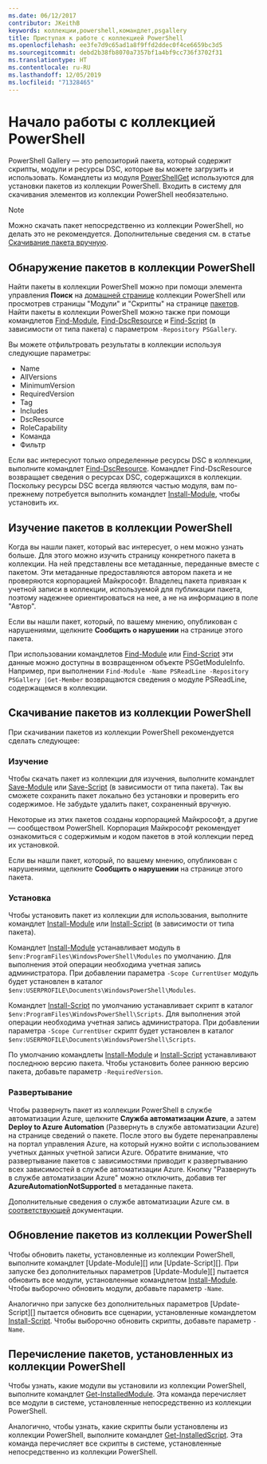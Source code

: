 ```yaml
---
ms.date: 06/12/2017
contributor: JKeithB
keywords: коллекции,powershell,командлет,psgallery
title: Приступая к работе с коллекцией PowerShell
ms.openlocfilehash: ee3fe7d9c65ad1a8f9ffd2ddec0f4ce6659bc3d5
ms.sourcegitcommit: debd2b38fb8070a7357bf1a4bf9cc736f3702f31
ms.translationtype: HT
ms.contentlocale: ru-RU
ms.lasthandoff: 12/05/2019
ms.locfileid: "71328465"
---
```

# <a name="getting-started-with-the-powershell-gallery"></a>Начало работы с коллекцией PowerShell

PowerShell Gallery — это репозиторий пакета, который содержит скрипты, модули и ресурсы DSC, которые вы можете загрузить и использовать. Командлеты из модуля [PowerShellGet](/powershell/module/powershellget) используются для установки пакетов из коллекции PowerShell. Входить в систему для скачивания элементов из коллекции PowerShell необязательно.

> [!NOTE]
> Можно скачать пакет непосредственно из коллекции PowerShell, но делать это не рекомендуется. Дополнительные сведения см. в статье [Скачивание пакета вручную](how-to/working-with-packages/manual-download.md).

## <a name="discovering-packages-from-the-powershell-gallery"></a>Обнаружение пакетов в коллекции PowerShell

Найти пакеты в коллекции PowerShell можно при помощи элемента управления **Поиск** на [домашней странице](https://www.powershellgallery.com) коллекции PowerShell или просмотрев страницы "Модули" и "Скрипты" на странице [пакетов](https://www.powershellgallery.com/packages). Найти пакеты в коллекции PowerShell можно также при помощи командлетов [Find-Module][], [Find-DscResource] и [Find-Script][] (в зависимости от типа пакета) с параметром `-Repository PSGallery`.

Вы можете отфильтровать результаты в коллекции используя следующие параметры:

- Name
- AllVersions
- MinimumVersion
- RequiredVersion
- Tag
- Includes
- DscResource
- RoleCapability
- Команда
- Фильтр

Если вас интересуют только определенные ресурсы DSC в коллекции, выполните командлет [Find-DscResource][]. Командлет Find-DscResource возвращает сведения о ресурсах DSC, содержащихся в коллекции. Поскольку ресурсы DSC всегда являются частью модуля, вам по-прежнему потребуется выполнить командлет [Install-Module][], чтобы установить их.

## <a name="learning-about-packages-in-the-powershell-gallery"></a>Изучение пакетов в коллекции PowerShell

Когда вы нашли пакет, который вас интересует, о нем можно узнать больше. Для этого можно изучить страницу конкретного пакета в коллекции. На ней представлены все метаданные, переданные вместе с пакетом. Эти метаданные предоставляются автором пакета и не проверяются корпорацией Майкрософт. Владелец пакета привязан к учетной записи в коллекции, используемой для публикации пакета, поэтому надежнее ориентироваться на нее, а не на информацию в поле "Автор".

Если вы нашли пакет, который, по вашему мнению, опубликован с нарушениями, щелкните **Сообщить о нарушении** на странице этого пакета.

При использовании командлетов [Find-Module][] или [Find-Script][] эти данные можно доступны в возвращенном объекте PSGetModuleInfo. Например, при выполнении `Find-Module -Name PSReadLine -Repository PSGallery |Get-Member` возвращаются сведения о модуле PSReadLine, содержащемся в коллекции.

## <a name="downloading-packages-from-the-powershell-gallery"></a>Скачивание пакетов из коллекции PowerShell

При скачивании пакетов из коллекции PowerShell рекомендуется сделать следующее:

### <a name="inspect"></a>Изучение

Чтобы скачать пакет из коллекции для изучения, выполните командлет [Save-Module][] или [Save-Script][] (в зависимости от типа пакета). Так вы сможете сохранить пакет локально без установки и проверить его содержимое. Не забудьте удалить пакет, сохраненный вручную.

Некоторые из этих пакетов созданы корпорацией Майкрософт, а другие — сообществом PowerShell. Корпорация Майкрософт рекомендует ознакомиться с содержимым и кодом пакетов в этой коллекции перед их установкой.

Если вы нашли пакет, который, по вашему мнению, опубликован с нарушениями, щелкните **Сообщить о нарушении** на странице этого пакета.

### <a name="install"></a>Установка

Чтобы установить пакет из коллекции для использования, выполните командлет [Install-Module][] или [Install-Script][] (в зависимости от типа пакета).

Командлет [Install-Module][] устанавливает модуль в `$env:ProgramFiles\WindowsPowerShell\Modules` по умолчанию.
Для выполнения этой операции необходима учетная запись администратора. При добавлении параметра `-Scope CurrentUser` модуль будет установлен в каталог `$env:USERPROFILE\Documents\WindowsPowerShell\Modules`.

Командлет [Install-Script][] по умолчанию устанавливает скрипт в каталог `$env:ProgramFiles\WindowsPowerShell\Scripts`.
Для выполнения этой операции необходима учетная запись администратора. При добавлении параметра `-Scope CurrentUser` скрипт будет установлен в каталог `$env:USERPROFILE\Documents\WindowsPowerShell\Scripts`.

По умолчанию командлеты [Install-Module][] и [Install-Script][] устанавливают последнюю версию пакета. Чтобы установить более раннюю версию пакета, добавьте параметр `-RequiredVersion`.

### <a name="deploy"></a>Развертывание

Чтобы развернуть пакет из коллекции PowerShell в службе автоматизации Azure, щелкните **Служба автоматизации Azure**, а затем **Deploy to Azure Automation** (Развернуть в службе автоматизации Azure) на странице сведений о пакете. После этого вы будете перенаправлены на портал управления Azure, на который нужно войти с использованием учетных данных учетной записи Azure. Обратите внимание, что развертывание пакетов с зависимостями приводит к развертыванию всех зависимостей в службе автоматизации Azure. Кнопку "Развернуть в службе автоматизации Azure" можно отключить, добавив тег **AzureAutomationNotSupported** в метаданные пакета.

Дополнительные сведения о службе автоматизации Azure см. в [соответствующей](/azure/automation) документации.

## <a name="updating-packages-from-the-powershell-gallery"></a>Обновление пакетов из коллекции PowerShell

Чтобы обновить пакеты, установленные из коллекции PowerShell, выполните командлет [Update-Module][] или [Update-Script][]. При запуске без дополнительных параметров [Update-Module][] пытается обновить все модули, установленные командлетом [Install-Module][]. Чтобы выборочно обновить модули, добавьте параметр `-Name`.

Аналогично при запуске без дополнительных параметров [Update-Script][] пытается обновить все сценарии, установленные командлетом [Install-Script][]. Чтобы выборочно обновить скрипты, добавьте параметр `-Name`.

## <a name="list-packages-that-you-have-installed-from-the-powershell-gallery"></a>Перечисление пакетов, установленных из коллекции PowerShell

Чтобы узнать, какие модули вы установили из коллекции PowerShell, выполните командлет [Get-InstalledModule][]. Эта команда перечисляет все модули в системе, установленные непосредственно из коллекции PowerShell.

Аналогично, чтобы узнать, какие скрипты были установлены из коллекции PowerShell, выполните командлет [Get-InstalledScript][]. Эта команда перечисляет все скрипты в системе, установленные непосредственно из коллекции PowerShell.

[Find-DscResource]: /powershell/module/powershellget/Find-DscResource
[Find-Module]: /powershell/module/powershellget/Find-Module
[Find-Script]: /powershell/module/powershellget/Find-Script
[Get-InstalledModule]: /powershell/module/powershellget/Get-InstalledModule
[Get-InstalledScript]: /powershell/module/powershellget/Get-InstalledScript
[Install-Module]: /powershell/module/powershellget/Install-Module
[Install-Script]: /powershell/module/powershellget/Install-Script
[Publish-Module]: /powershell/module/powershellget/Publish-Module
[Publish-Script]: /powershell/module/powershellget/Publish-Script
[Register-PSRepository]: /powershell/module/powershellget/Register-Repository
[Save-Module]: /powershell/module/powershellget/Save-Module
[Save-Script]: /powershell/module/powershellget/Save-Script
